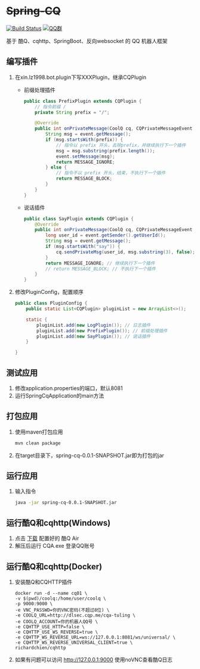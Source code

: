 # ~~Spring-CQ~~
[![Build Status](https://travis-ci.org/lz1998/spring-cq.png)](https://travis-ci.org/lz1998/spring-cq)
[![QQ群](https://img.shields.io/static/v1?label=QQ%E7%BE%A4&message=335783090&color=blue)](https://jq.qq.com/?_wv=1027&k=5BKAROL)

基于 酷Q、cqhttp、SpringBoot、反向websocket 的 QQ 机器人框架

## 编写插件
1. 在xin.lz1998.bot.plugin下写XXXPlugin，继承CQPlugin  
    - 前缀处理插件
        ```java
        public class PrefixPlugin extends CQPlugin {
            // 指令前缀 /
            private String prefix = "/";
        
            @Override
            public int onPrivateMessage(CoolQ cq, CQPrivateMessageEvent event) {
                String msg = event.getMessage();
                if (msg.startsWith(prefix)) {
                    // 指令以 prefix 开头，去除prefix，并继续执行下一个插件
                    msg = msg.substring(prefix.length());
                    event.setMessage(msg);
                    return MESSAGE_IGNORE;
                } else {
                    // 指令不以 prefix 开头，结束，不执行下一个插件
                    return MESSAGE_BLOCK;
                }
            }
        }
        ```

    - 说话插件
        ```java
        public class SayPlugin extends CQPlugin {
            @Override
            public int onPrivateMessage(CoolQ cq, CQPrivateMessageEvent event) {
                long user_id = event.getSender().getUserId();
                String msg = event.getMessage();
                if (msg.startsWith("say")) {
                    cq.sendPrivateMsg(user_id, msg.substring(3), false);
                }
                return MESSAGE_IGNORE; // 继续执行下一个插件
                // return MESSAGE_BLOCK; // 不执行下一个插件
            }
        }
        ```

2. 修改PluginConfig，配置顺序
    ```java
    public class PluginConfig {
        public static List<CQPlugin> pluginList = new ArrayList<>();
    
        static {
            pluginList.add(new LogPlugin()); // 日志插件
            pluginList.add(new PrefixPlugin()); // 前缀处理插件
            pluginList.add(new SayPlugin()); // 说话插件
        }
    
    }
    ```



    
## 测试应用
1. 修改application.properties的端口，默认8081
2. 运行SpringCqApplication的main方法

## 打包应用
1. 使用maven打包应用
    ```bash
    mvn clean package
    ```
2. 在target目录下，spring-cq-0.0.1-SNAPSHOT.jar即为打包的jar

## 运行应用
1. 输入指令
    ```bash
    java -jar spring-cq-0.0.1-SNAPSHOT.jar
    ```

## 运行酷Q和cqhttp(Windows)
1. 点击 [下载](http://cq.lz1998.xin/CQA.zip) 配置好的 酷Q Air 
2. 解压后运行 CQA.exe 登录QQ账号 


## 运行酷Q和cqhttp(Docker)
1. 安装酷Q和CQHTTP插件
    ```shell
    docker run -d --name cq01 \
    -v $(pwd)/coolq:/home/user/coolq \
    -p 9000:9000 \
    -e VNC_PASSWD=你的VNC密码(不超过8位) \
    -e COOLQ_URL=http://dlsec.cqp.me/cqa-tuling \
    -e COOLQ_ACCOUNT=你的机器人QQ号 \
    -e CQHTTP_USE_HTTP=false \
    -e CQHTTP_USE_WS_REVERSE=true \
    -e CQHTTP_WS_REVERSE_URL=ws://127.0.0.1:8081/ws/universal/ \
    -e CQHTTP_WS_REVERSE_UNIVERSAL_CLIENT=true \
    richardchien/cqhttp
    ```
2. 如果有问题可以访问 http://127.0.0.1:9000 使用noVNC查看酷Q日志
